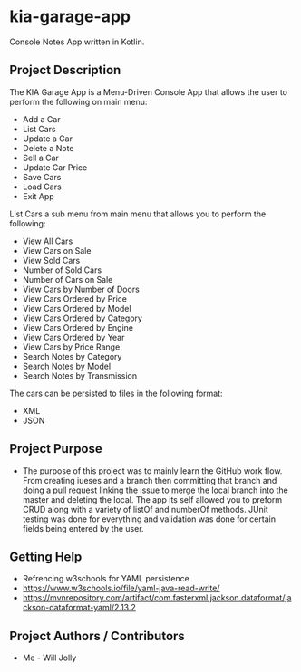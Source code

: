 # kia-garage-app

Console Notes App written in Kotlin.

## Project Description

The KIA Garage App is a Menu-Driven Console App that allows the user to perform the following on main menu:

 -   Add a Car
 -   List Cars  
 -   Update a Car
 -   Delete a Note
 -   Sell a Car
 -   Update Car Price
 -   Save Cars
 -   Load Cars
 -   Exit App

List Cars a sub menu from main menu that allows you to perform the following:

 -   View All Cars 
 -   View Cars on Sale         
 -   View Sold Cars   
 -   Number of Sold Cars 
 -   Number of Cars on Sale
 -   View Cars by Number of Doors
 -   View Cars Ordered by Price
 -   View Cars Ordered by Model  
 -   View Cars Ordered by Category 
 -   View Cars Ordered by Engine
 -   View Cars Ordered by Year
 -   View Cars by Price Range 
 -   Search Notes by Category
 -   Search Notes by Model   
 -   Search Notes by Transmission

The cars can be persisted to files in the following format:

 -   XML
 -   JSON

## Project Purpose

- The purpose of this project was to mainly learn the GitHub work flow. From creating iueses and a branch then committing that branch and doing a pull request linking the issue to merge the local branch into the master and deleting the local. The app its self allowed you to preform CRUD along with a variety of listOf and numberOf methods. JUnit testing was done for everything and validation was done for certain fields being entered by the user.

## Getting Help

- Refrencing w3schools for YAML persistence 
- https://www.w3schools.io/file/yaml-java-read-write/
- https://mvnrepository.com/artifact/com.fasterxml.jackson.dataformat/jackson-dataformat-yaml/2.13.2

## Project Authors / Contributors

- Me - Will Jolly
